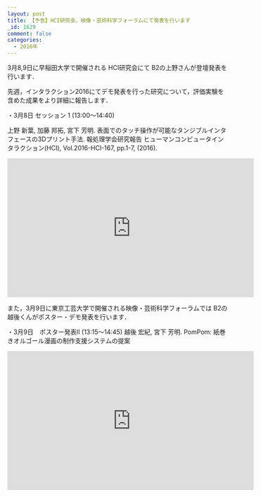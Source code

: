 ```yaml
---
layout: post
title: 【予告】HCI研究会，映像・芸術科学フォーラムにて発表を行います
_id: 1629
comment: false
categories:
  - 2016年
---
```


3月8,9日に早稲田大学で開催される HCI研究会にて B2の上野さんが登壇発表を行います．

先週，インタラクション2016にてデモ発表を行った研究について，評価実験を含めた成果をより詳細に報告します．

・3月8日 セッション 1 (13:00～14:40)

上野 新葉, 加藤 邦拓, 宮下 芳明. 表面でのタッチ操作が可能なタンジブルインタフェースの3Dプリント手法. 報処理学会研究報告 ヒューマンコンピュータインタラクション(HCI), Vol.2016-HCI-167, pp.1-7, (2016).


<iframe width="560" height="315" src="https://www.youtube.com/embed/ZsDlPU9i0fQ" frameborder="0" allowfullscreen></iframe>


また，3月9日に東京工芸大学で開催される映像・芸術科学フォーラムでは B2の越後くんがポスター・デモ発表を行います．

・3月9日　ポスター発表Ⅱ (13:15～14:45)
越後 宏紀, 宮下 芳明. PomPom: 紙巻きオルゴール漫画の制作支援システムの提案


<iframe width="560" height="315" src="https://www.youtube.com/embed/U8Mu8Hmyofo" frameborder="0" allowfullscreen></iframe>

